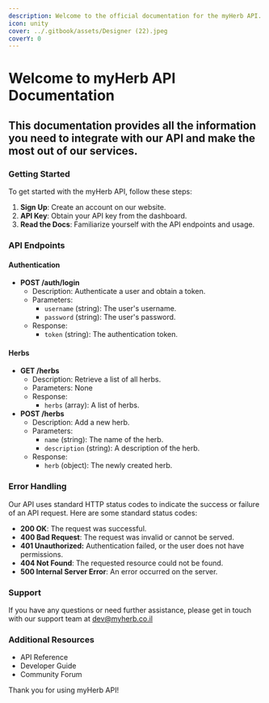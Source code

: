 ```yaml
---
description: Welcome to the official documentation for the myHerb API.
icon: unity
cover: ../.gitbook/assets/Designer (22).jpeg
coverY: 0
---
```


# Welcome to myHerb API Documentation

## This documentation provides all the information you need to integrate with our API and make the most out of our services.

### Getting Started

To get started with the myHerb API, follow these steps:

1. **Sign Up**: Create an account on our website.
2. **API Key**: Obtain your API key from the dashboard.
3. **Read the Docs**: Familiarize yourself with the API endpoints and usage.

### API Endpoints

#### Authentication

* **POST /auth/login**
  * Description: Authenticate a user and obtain a token.
  * Parameters:
    * `username` (string): The user's username.
    * `password` (string): The user's password.
  * Response:
    * `token` (string): The authentication token.

#### Herbs

* **GET /herbs**
  * Description: Retrieve a list of all herbs.
  * Parameters: None
  * Response:
    * `herbs` (array): A list of herbs.
* **POST /herbs**
  * Description: Add a new herb.
  * Parameters:
    * `name` (string): The name of the herb.
    * `description` (string): A description of the herb.
  * Response:
    * `herb` (object): The newly created herb.

### Error Handling

Our API uses standard HTTP status codes to indicate the success or failure of an API request. Here are some standard status codes:

* **200 OK**: The request was successful.
* **400 Bad Request**: The request was invalid or cannot be served.
* **401 Unauthorized:** Authentication failed, or the user does not have permissions.
* **404 Not Found**: The requested resource could not be found.
* **500 Internal Server Error**: An error occurred on the server.

### Support

If you have any questions or need further assistance, please get in touch with our support team at dev@myherb.co.il

### Additional Resources

* API Reference
* Developer Guide
* Community Forum

Thank you for using myHerb API!
